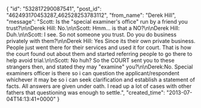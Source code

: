  {
   "id": "532817290087541",
   "post_id": "462493170453287_462528253783112",
   "from_name": "Derek Hill",
   "message": "Scott: Is the \"special examiner's office\" run by a friend you trust?\n\nDerek Hill: No.\n\nScott: Hmm... is that a NO?\n\nDerek Hill: Duh.\n\nScott: I see. So not someone you trust. Do you do business privately with them?\n\nDerek Hill: Yes Since its their own private business. People just went there for their services and used it for court. That is how the court found out about them and started referring people to go there to help avoid trial.\n\nScott: No huh? So the COURT sent you to these strangers then, and stated they may \"examine\" you?\n\nDerek:No. Special examiners officer is there so i can question the applicant/respondent whichever it may be so i can seek clarification and establish a statement of facts. All answers are given under oath. I read up a lot of cases with other fathers that questioning was enough to settle.",
   "created_time": "2013-07-04T14:13:41+0000"
 }
